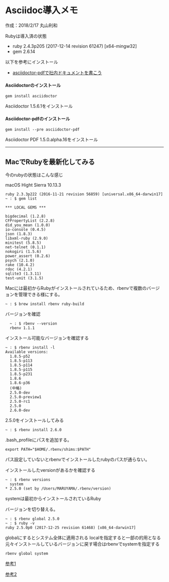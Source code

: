 # Asciidoc導入メモ

作成：2018/2/17 丸山利和

Rubyは導入済の状態
* ruby 2.4.3p205 (2017-12-14 revision 61247) [x64-mingw32]
* gem 2.6.14

以下を参考にインストール

* [asciidoctor-pdfで社内ドキュメントを書こう][1]

#### Asciidoctorのインストール

```
gem install asciidoctor
```
Asciidoctor 1.5.6.1をインストール

#### Asciidoctor-pdfのインストール


```
gem install --pre asciidoctor-pdf
```

Asciidoctor PDF 1.5.0.alpha.16をインストール

[1]:https://qiita.com/gho4d76g/items/302e1ff91754b9b50f34

---

## MacでRubyを最新化してみる

今のrubyの状態はこんな感じ

macOS Hight Sierra 10.13.3

``` shell
ruby 2.3.3p222 (2016-11-21 revision 56859) [universal.x86_64-darwin17]
~ : $ gem list

*** LOCAL GEMS ***

bigdecimal (1.2.8)
CFPropertyList (2.2.8)
did_you_mean (1.0.0)
io-console (0.4.5)
json (1.8.3)
libxml-ruby (2.9.0)
minitest (5.8.5)
net-telnet (0.1.1)
nokogiri (1.5.6)
power_assert (0.2.6)
psych (2.1.0)
rake (10.4.2)
rdoc (4.2.1)
sqlite3 (1.3.11)
test-unit (3.1.5)
```

Macには最初からRubyがインストールされているため、rbenvで複数のバージョンを管理できる様にする。

```
~ : $ brew install rbenv ruby-build
```

バージョンを確認
```
  ~ : $ rbenv --version
  rbenv 1.1.1
```

インストール可能なバージョンを確認する

```
~ : $ rbenv install -l
Available versions:
  1.8.5-p52
  1.8.5-p113
  1.8.5-p114
  1.8.5-p115
  1.8.5-p231
  1.8.6
  1.8.6-p36
  (中略)
  2.5.0-dev
  2.5.0-preview1
  2.5.0-rc1
  2.5.0
  2.6.0-dev
```
2.5.0をインストールしてみる

```
~ : $ rbenv install 2.6.0
```

.bash_profileにパスを追加する。

``` shell
export PATH="$HOME/.rbenv/shims:$PATH"
```
パス設定していないとrbenvでインストールしたrubyのパスが通らない。

インストールしたversionがあるかを確認する

```
~ : $ rbenv versions
  system
* 2.5.0 (set by /Users/MARUYAMA/.rbenv/version)
```
systemは最初からインストールされているRuby

バージョンを切り替える。

```
~ : $ rbenv global 2.5.0
~ : $ ruby -v
ruby 2.5.0p0 (2017-12-25 revision 61468) [x86_64-darwin17]
```
globalにするとシステム全体に適用される
localを指定すると一部の的用となる
元々インストールしているバージョンに戻す場合はrbenvでsystemを指定する

```
rbenv global system
```
[参考1][2]

[参考2][3]

[2]:https://qiita.com/Arashi/items/689e91389235c25088a5
[3]:https://qiita.com/kogache/items/5886a6b62f036c1f94c9
